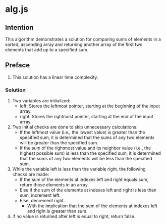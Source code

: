 # alg.js

## Intention
This algorithm demonstrates a solution for comparing sums of elements in a sorted, ascending array and returning another array of the first two elements that add up to a specified sum. 

## Preface
1. This solution has a linear time complexity.

### Solution
1. Two variables are initialized: 
    * left: Stores the leftmost pointer, starting at the beginning of the input array.
    * right: Stores the rightmost pointer, starting at the end of the input array.
2. Two initial checks are done to skip unnecessary calculations:
    * If the leftmost value (i.e., the lowest value) is greater than the specified sum, it is determined that the sums of any two elements will be greater than the specified sum.
    * If the sum of the rightmost value and its neighbor value (i.e., the highest possible sum) is less than the specified sum, it is determined that the sums of any two elements will be less than the specified sum.
3. While the variable left is less than the variable right, the following checks are made:
    * If the sum of the elements at indexes left and right equals sum, return those elements in an array.
    * Else if the sum of the elements at indexes left and right is less than sum, increment left.
    * Else, decrement right.
        * With the implication that the sum of the elements at indexes left and right is greater than sum.
4. If no value is returned after left is equal to right, return false.